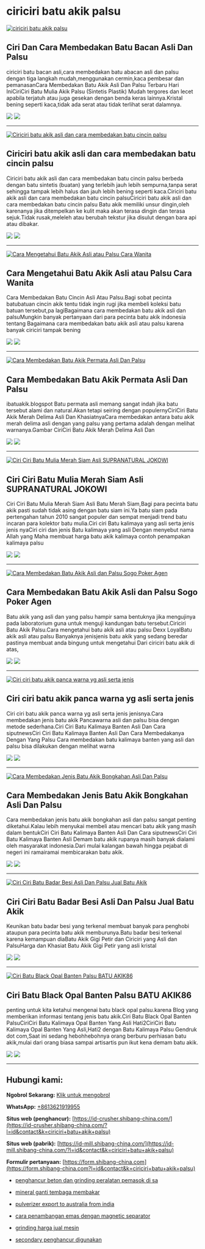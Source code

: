 # ciriciri batu akik palsu

<a href="https://swt.shibang-china.com/?l=id&img&k=ciriciri+batu+akik+palsu" target="_blank">![ciriciri batu akik palsu](http://static.shibang-china.com/all-800x300/374.jpg)</a>

## Ciri Dan Cara Membedakan Batu Bacan Asli Dan Palsu
ciriciri batu bacan asli,cara membedakan batu abacan asli dan palsu dengan tiga langkah mudah,menggunakan cermin,kaca pembesar dan pemanasanCara Membedakan Batu Akik Asli Dan Palsu Terbaru Hari IniCiriCiri Batu Mulia Akik Palsu (Sintetis Plastik) Mudah tergores dan lecet apabila terjatuh atau juga gesekan dengan benda keras lainnya.Kristal bening seperti kaca,tidak ada serat atau tidak terlihat serat dalamnya.


<a href="https://whatsapp.shibangsoft.com/WhatsApp.php" target="_blank" title="WhatsApp">![](http://static.shibang-china.com/icon/whatsapp.png)</a> <a href="https://swt.shibang-china.com/?l=id&icon&k=ciriciri+batu+akik+palsu" target="_blank">![](http://static.shibang-china.com/icon/chat-id.png)</a>

---

<a href="https://swt.shibang-china.com/?l=id&img&k=ciriciri+batu+akik+palsu" target="_blank">![Ciriciri batu akik asli dan cara membedakan batu cincin palsu](http://static.shibang-china.com/all-800x300/670.jpg)</a>

## Ciriciri batu akik asli dan cara membedakan batu cincin palsu
Ciriciri batu akik asli dan cara membedakan batu cincin palsu berbeda dengan batu sintetis (buatan) yang terlebih jauh lebih sempurna,tanpa serat sehingga tampak lebih halus dan jauh lebih bening seperti kaca.Ciriciri batu akik asli dan cara membedakan batu cincin palsuCiriciri batu akik asli dan cara membedakan batu cincin palsu Batu akik memiliki unsur dingin,oleh karenanya jika ditempelkan ke kulit maka akan terasa dingin dan terasa sejuk.Tidak rusak,meleleh atau berubah tekstur jika disulut dengan bara api atau dibakar.


<a href="https://whatsapp.shibangsoft.com/WhatsApp.php" target="_blank" title="WhatsApp">![](http://static.shibang-china.com/icon/whatsapp.png)</a> <a href="https://swt.shibang-china.com/?l=id&icon&k=ciriciri+batu+akik+palsu" target="_blank">![](http://static.shibang-china.com/icon/chat-id.png)</a>

---

<a href="https://swt.shibang-china.com/?l=id&img&k=ciriciri+batu+akik+palsu" target="_blank">![Cara Mengetahui Batu Akik Asli atau Palsu Cara Wanita](http://static.shibang-china.com/all-800x300/1029.jpg)</a>

## Cara Mengetahui Batu Akik Asli atau Palsu Cara Wanita
Cara Membedakan Batu Cincin Asli Atau Palsu.Bagi sobat pecinta batubatuan cincin akik tentu tidak ingin rugi jika membeli koleksi batu batuan tersebut,pa lagiBagaimana cara membedakan batu akik asli dan palsuMungkin banyak pertanyaan dari para pecinta batu akik indonesia tentang Bagaimana cara membedakan batu akik asli atau palsu karena banyak ciriciri tampak bening


<a href="https://whatsapp.shibangsoft.com/WhatsApp.php" target="_blank" title="WhatsApp">![](http://static.shibang-china.com/icon/whatsapp.png)</a> <a href="https://swt.shibang-china.com/?l=id&icon&k=ciriciri+batu+akik+palsu" target="_blank">![](http://static.shibang-china.com/icon/chat-id.png)</a>

---

<a href="https://swt.shibang-china.com/?l=id&img&k=ciriciri+batu+akik+palsu" target="_blank">![Cara Membedakan Batu Akik Permata Asli Dan Palsu](http://static.shibang-china.com/all-800x300/498.jpg)</a>

## Cara Membedakan Batu Akik Permata Asli Dan Palsu
ibatuakik.blogspot Batu permata asli memang sangat indah jika batu tersebut alami dan natural.Akan tetapi seiring dengan populernyCiriCiri Batu Akik Merah Delima Asli Dan KhasiatnyaCara membedakan antara batu akik merah delima asli dengan yang palsu yang pertama adalah dengan melihat warnanya.Gambar CiriCiri Batu Akik Merah Delima Asli Dan


<a href="https://whatsapp.shibangsoft.com/WhatsApp.php" target="_blank" title="WhatsApp">![](http://static.shibang-china.com/icon/whatsapp.png)</a> <a href="https://swt.shibang-china.com/?l=id&icon&k=ciriciri+batu+akik+palsu" target="_blank">![](http://static.shibang-china.com/icon/chat-id.png)</a>

---

<a href="https://swt.shibang-china.com/?l=id&img&k=ciriciri+batu+akik+palsu" target="_blank">![Ciri Ciri Batu Mulia Merah Siam Asli SUPRANATURAL JOKOWI](http://static.shibang-china.com/all-800x300/600.jpg)</a>

## Ciri Ciri Batu Mulia Merah Siam Asli SUPRANATURAL JOKOWI
Ciri Ciri Batu Mulia Merah Siam Asli Batu Merah Siam,Bagi para pecinta batu akik pasti sudah tidak asing dengan batu siam ini.Ya batu siam pada pertengahan tahun 2010 sangat populer dan sempat menjadi trend batu incaran para kolektor batu mulia.Ciri ciri Batu kalimaya yang asli serta jenis jenis nyaCiri ciri dan jenis Batu kalimaya yang asli Dengan menyebut nama Allah yang Maha membuat harga batu akik kalimaya contoh penampakan kalimaya palsu


<a href="https://whatsapp.shibangsoft.com/WhatsApp.php" target="_blank" title="WhatsApp">![](http://static.shibang-china.com/icon/whatsapp.png)</a> <a href="https://swt.shibang-china.com/?l=id&icon&k=ciriciri+batu+akik+palsu" target="_blank">![](http://static.shibang-china.com/icon/chat-id.png)</a>

---

<a href="https://swt.shibang-china.com/?l=id&img&k=ciriciri+batu+akik+palsu" target="_blank">![Cara Membedakan Batu Akik Asli dan Palsu Sogo Poker Agen](http://static.shibang-china.com/all-800x300/1259.jpg)</a>

## Cara Membedakan Batu Akik Asli dan Palsu Sogo Poker Agen
Batu akik yang asli dan yang palsu hampir sama bentuknya jika mengujinya pada laboratorium guna untuk menguji kandungan batu tersebut.Ciriciri Batu Akik Palsu.Cara mengetahui batu akik asli atau palsu Dexx LoyalBatu akik asli atau palsu Banyaknya jenisjenis batu akik yang sedang beredar pastinya membuat anda bingung untuk mengetahui Dari ciriciri batu akik di atas,


<a href="https://whatsapp.shibangsoft.com/WhatsApp.php" target="_blank" title="WhatsApp">![](http://static.shibang-china.com/icon/whatsapp.png)</a> <a href="https://swt.shibang-china.com/?l=id&icon&k=ciriciri+batu+akik+palsu" target="_blank">![](http://static.shibang-china.com/icon/chat-id.png)</a>

---

<a href="https://swt.shibang-china.com/?l=id&img&k=ciriciri+batu+akik+palsu" target="_blank">![Ciri ciri batu akik panca warna yg asli serta jenis](http://static.shibang-china.com/all-800x300/884.jpg)</a>

## Ciri ciri batu akik panca warna yg asli serta jenis
Ciri ciri batu akik panca warna yg asli serta jenis jenisnya.Cara membedakan jenis batu akik Pancawarna asli dan palsu bisa dengan metode sederhana.Ciri Ciri Batu Kalimaya Banten Asli Dan Cara siputnewsCiri Ciri Batu Kalimaya Banten Asli Dan Cara Membedakanya Dengan Yang Palsu Cara membedakan batu kalimaya banten yang asli dan palsu bisa dilakukan dengan melihat warna


<a href="https://whatsapp.shibangsoft.com/WhatsApp.php" target="_blank" title="WhatsApp">![](http://static.shibang-china.com/icon/whatsapp.png)</a> <a href="https://swt.shibang-china.com/?l=id&icon&k=ciriciri+batu+akik+palsu" target="_blank">![](http://static.shibang-china.com/icon/chat-id.png)</a>

---

<a href="https://swt.shibang-china.com/?l=id&img&k=ciriciri+batu+akik+palsu" target="_blank">![Cara Membedakan Jenis Batu Akik Bongkahan Asli Dan Palsu](http://static.shibang-china.com/all-800x300/1184.jpg)</a>

## Cara Membedakan Jenis Batu Akik Bongkahan Asli Dan Palsu
Cara membedakan jenis batu akik bongkahan asli dan palsu sangat penting diketahui.Kalau lebih menyukai membeli atau mencari batu akik yang masih dalam bentukCiri Ciri Batu Kalimaya Banten Asli Dan Cara siputnewsCiri Ciri Batu Kalimaya Banten Asli Demam batu akik rupanya masih banyak dialami oleh masyarakat indonesia.Dari mulai kalangan bawah hingga pejabat di negeri ini ramairamai membicarakan batu akik.


<a href="https://whatsapp.shibangsoft.com/WhatsApp.php" target="_blank" title="WhatsApp">![](http://static.shibang-china.com/icon/whatsapp.png)</a> <a href="https://swt.shibang-china.com/?l=id&icon&k=ciriciri+batu+akik+palsu" target="_blank">![](http://static.shibang-china.com/icon/chat-id.png)</a>

---

<a href="https://swt.shibang-china.com/?l=id&img&k=ciriciri+batu+akik+palsu" target="_blank">![Ciri Ciri Batu Badar Besi Asli Dan Palsu Jual Batu Akik](http://static.shibang-china.com/all-800x300/1346.jpg)</a>

## Ciri Ciri Batu Badar Besi Asli Dan Palsu Jual Batu Akik
Keunikan batu badar besi yang terkenal membuat banyak para penghobi ataupun para pecinta batu akik memburunya.Batu badar besi terkenal karena kemampuan diaBatu Akik Gigi Petir dan Ciriciri yang Asli dan PalsuHarga dan Khasiat Batu Akik Gigi Petir yang asli kristal


<a href="https://whatsapp.shibangsoft.com/WhatsApp.php" target="_blank" title="WhatsApp">![](http://static.shibang-china.com/icon/whatsapp.png)</a> <a href="https://swt.shibang-china.com/?l=id&icon&k=ciriciri+batu+akik+palsu" target="_blank">![](http://static.shibang-china.com/icon/chat-id.png)</a>

---

<a href="https://swt.shibang-china.com/?l=id&img&k=ciriciri+batu+akik+palsu" target="_blank">![Ciri Batu Black Opal Banten Palsu BATU AKIK86](http://static.shibang-china.com/all-800x300/622.jpg)</a>

## Ciri Batu Black Opal Banten Palsu BATU AKIK86
penting untuk kita ketahui mengenai batu black opal palsu.karena Blog yang memberikan informasi tentang jenis batu akik.Ciri Batu Black Opal Banten PalsuCiriCiri Batu Kalimaya Opal Banten Yang Asli Hati2CiriCiri Batu Kalimaya Opal Banten Yang Asli,Hati2 dengan Batu Kalimaya Palsu Gendruk dot com,Saat ini sedang hebohhebohnya orang berburu perhiasan batu akik,mulai dari orang biasa sampai artisartis pun ikut kena demam batu akik.


<a href="https://whatsapp.shibangsoft.com/WhatsApp.php" target="_blank" title="WhatsApp">![](http://static.shibang-china.com/icon/whatsapp.png)</a> <a href="https://swt.shibang-china.com/?l=id&icon&k=ciriciri+batu+akik+palsu" target="_blank">![](http://static.shibang-china.com/icon/chat-id.png)</a>

---
## Hubungi kami:

**Ngobrol Sekarang:** [Klik untuk mengobrol](https://swt.shibang-china.com?l=id&contact&k=ciriciri+batu+akik+palsu)

**WhatsApp:**  [+8613621919955](https://whatsapp.shibangsoft.com/WhatsApp.php)

**Situs web (penghancur):** [https://id-crusher.shibang-china.com/](https://id-crusher.shibang-china.com/?l=id&contact&k=ciriciri+batu+akik+palsu)

**Situs web (pabrik):** [https://id-mill.shibang-china.com/](https://id-mill.shibang-china.com/?l=id&contact&k=ciriciri+batu+akik+palsu)

**Formulir pertanyaan:** [https://form.shibang-china.com](https://form.shibang-china.com?l=id&contact&k=ciriciri+batu+akik+palsu)

* [penghancur beton dan grinding peralatan pemasok di sa](../33/penghancur%20beton%20dan%20grinding%20peralatan%20pemasok%20di%20sa.md)

* [mineral ganti tembaga membakar](../35/mineral%20ganti%20tembaga%20membakar.md)

* [pulverizer export to australia from india](../35/pulverizer%20export%20to%20australia%20from%20india.md)

* [cara penambangan emas dengan magnetic separator](../38/cara%20penambangan%20emas%20dengan%20magnetic%20separator.md)

* [grinding harga jual mesin](../36/grinding%20harga%20jual%20mesin.md)

* [secondary penghancur digunakan](../38/secondary%20penghancur%20digunakan.md)